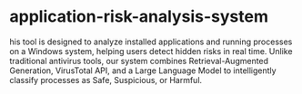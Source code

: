 # application-risk-analysis-system
his tool is designed to analyze installed applications and running processes on a Windows system, helping users detect hidden risks in real time. Unlike traditional antivirus tools, our system combines Retrieval-Augmented Generation, VirusTotal API, and a Large Language Model to intelligently classify processes as Safe, Suspicious, or Harmful. 
